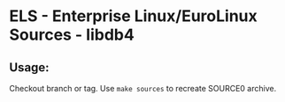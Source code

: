 # ELS - Enterprise Linux/EuroLinux Sources - libdb4
 
## Usage:
  Checkout branch or tag. Use `make sources` to recreate  SOURCE0 archive.
